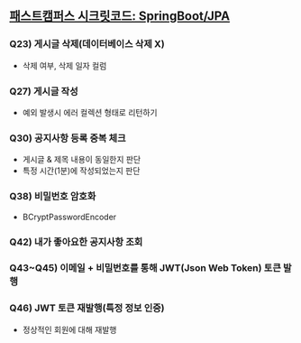 ## [패스트캠퍼스 시크릿코드: SpringBoot/JPA](https://fastcampus.co.kr/) 

### Q23) 게시글 삭제(데이터베이스 삭제 X)
- 삭제 여부, 삭제 일자 컬럼

### Q27) 게시글 작성
- 예외 발생시 에러 컬렉션 형태로 리턴하기

### Q30) 공지사항 등록 중복 체크
- 게시글 & 제목 내용이 동일한지 판단
- 특정 시간(1분)에 작성되었는지 판단

### Q38) 비밀번호 암호화
- BCryptPasswordEncoder

### Q42) 내가 좋아요한 공지사항 조회

### Q43~Q45) 이메일 + 비밀번호를 통해 JWT(Json Web Token) 토큰 발행

### Q46) JWT 토큰 재발행(특정 정보 인증)
- 정상적인 회원에 대해 재발행